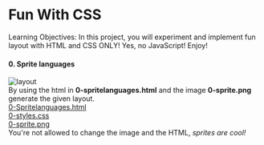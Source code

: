 # Fun With CSS
Learning Objectives:
In this project, you will experiment and implement fun layout with HTML and CSS ONLY!
Yes, no JavaScript!
Enjoy!

#### 0. Sprite languages
![layout](https://holbertonintranet.s3.amazonaws.com/uploads/medias/2020/2/94aa60f76c412f40a87b.png?X-Amz-Algorithm=AWS4-HMAC-SHA256&X-Amz-Credential=AKIARDDGGGOUWMNL5ANN%2F20210822%2Fus-east-1%2Fs3%2Faws4_request&X-Amz-Date=20210822T193709Z&X-Amz-Expires=86400&X-Amz-SignedHeaders=host&X-Amz-Signature=3a4271ea59517744f500a71c3b4f5305a5eb40715db087ff46f9e0379a423fd7)\
By using the html in **0-spritelanguages.html** and the image **0-sprite.png** generate the given layout.\
[0-Spritelanguages.html](0-Spritelanguages.html)\
[0-styles.css](0-styles.css)\
[0-sprite.png](0-sprite.png)\
You're not allowed to change the image and the HTML, *sprites are cool!*

